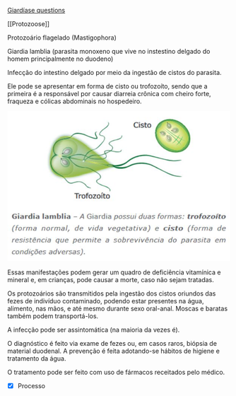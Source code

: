 [Giardíase questions](Giard%C3%ADase%20questions.md)

[[Protozoose]]

Protozoário flagelado (Mastigophora)

Giardia lamblia (parasita monoxeno que vive no instestino delgado do homem principalmente no duodeno)

Infecção do intestino delgado por meio da ingestão de cistos do parasita.

Ele pode se apresentar em forma de cisto ou trofozoíto, sendo que a primeira é a responsável por causar diarreia crônica com cheiro forte, fraqueza e cólicas abdominais no hospedeiro.

![](Imagens/paste-1966738539282433.jpg)

Essas manifestações podem gerar um quadro de deficiência vitamínica e mineral e, em crianças, pode causar a morte, caso não sejam tratadas.

Os protozoários são transmitidos pela ingestão dos cistos oriundos das fezes de indivíduo contaminado, podendo estar presentes na água, alimento, nas mãos, e até mesmo durante sexo oral-anal. Moscas e baratas também podem transportá-los.

A infecção pode ser assintomática (na maioria da vezes é).

O diagnóstico é feito via exame de fezes ou, em casos raros, biópsia de material duodenal. A prevenção é feita adotando-se hábitos de higiene e tratamento da água.

O tratamento pode ser feito com uso de fármacos receitados pelo médico.

- [x] Processo 
